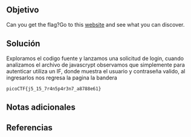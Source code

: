 ## Objetivo

Can you get the flag?Go to this [website](http://saturn.picoctf.net:59126/) and see what you can discover.
## Solución

Exploramos el codigo fuente y lanzamos una solicitud de login, cuando analizamos el archivo de javascrypt observamos que simplemente para autenticar utiliza un IF, donde muestra el usuario y contraseña valido, al ingresarlos nos regresa la pagina la bandera

```
picoCTF{j5_15_7r4n5p4r3n7_a8788e61}
```

## Notas adicionales


## Referencias
